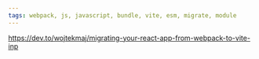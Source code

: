```yaml
---
tags: webpack, js, javascript, bundle, vite, esm, migrate, module
---
```

https://dev.to/wojtekmaj/migrating-your-react-app-from-webpack-to-vite-inp